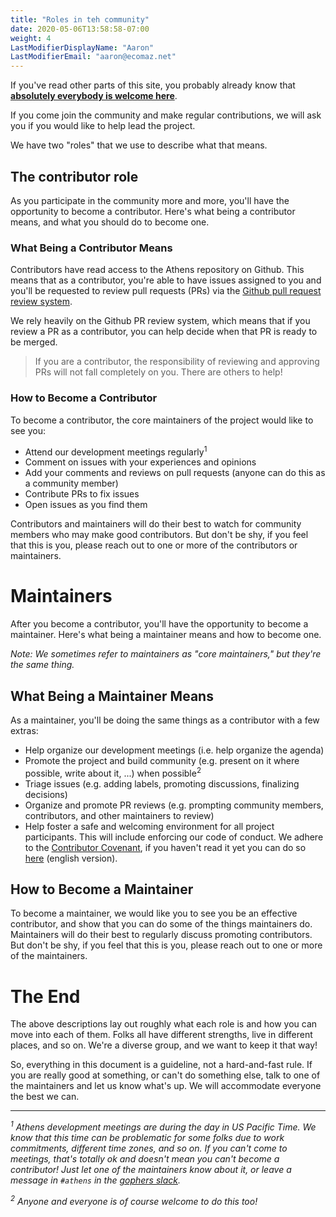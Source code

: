 ```yaml
---
title: "Roles in teh community"
date: 2020-05-06T13:58:58-07:00
weight: 4
LastModifierDisplayName: "Aaron"
LastModifierEmail: "aaron@ecomaz.net"
---
```


If you've read other parts of this site, you probably already know that **[absolutely everybody is welcome here](https://arschles.com/blog/absolutely-everybody-is-welcome/)**.

If you come join the community and make regular contributions, we will ask you if you would like to help lead the project.

We have two "roles" that we use to describe what that means.

## The contributor role

As you participate in the community more and more, you'll have the opportunity to become a contributor. Here's what being a contributor means, and what you should do to become one.

### What Being a Contributor Means

Contributors have read access to the Athens repository on Github. This means that as a contributor, you're able to have issues assigned to you and you'll be requested to review pull requests (PRs) via the [Github pull request review system](https://help.github.com/articles/about-pull-request-reviews/).

We rely heavily on the Github PR review system, which means that if you review a PR as a contributor, you can help decide when that PR is ready to be merged.

>If you are a contributor, the responsibility of reviewing and approving PRs will not fall completely on you. There are others to help!

### How to Become a Contributor

To become a contributor, the core maintainers of the project would like to see you:

- Attend our development meetings regularly<sup>1</sup>
- Comment on issues with your experiences and opinions
- Add your comments and reviews on pull requests (anyone can do this as a
community member)
- Contribute PRs to fix issues
- Open issues as you find them

Contributors and maintainers will do their best to watch for community members
who may make good contributors. But don't be shy, if you feel that this is you,
please reach out to one or more of the contributors or maintainers.

# Maintainers

After you become a contributor, you'll have the opportunity to become a
maintainer.
Here's what being a maintainer means and how to become one.

_Note: We sometimes refer to maintainers as "core maintainers," but they're
the same thing._

## What Being a Maintainer Means

As a maintainer, you'll be doing the same things as a contributor with a few
extras:

- Help organize our development meetings (i.e. help organize the agenda)
- Promote the project and build community (e.g. present on it where possible,
write about it, ...) when possible<sup>2</sup>
- Triage issues (e.g. adding labels, promoting discussions, finalizing
decisions)
- Organize and promote PR reviews (e.g. prompting community members,
contributors, and other maintainers to review)
- Help foster a safe and welcoming environment for all project participants.
This will include enforcing our code of conduct. We adhere to the [Contributor
Covenant](https://www.contributor-covenant.org), if you haven't read it yet you can do so [here](https://www.contributor-covenant.org/version/1/4/code-of-conduct) (english version).

## How to Become a Maintainer

To become a maintainer, we would like you to see you be an effective
contributor, and show that you can do some of the things maintainers do.
Maintainers will do their best to regularly discuss promoting contributors.
But don't be shy, if you feel that this is you, please reach out to one or
more of the maintainers.

# The End

The above descriptions lay out roughly what each role is and how you can
move into each of them. Folks all have different strengths, live
in different places, and so on. We're a diverse group, and we want to keep it
that way!

So, everything in this document is a guideline, not a hard-and-fast rule.
If you are really good at something, or can't do something else, talk to
one of the maintainers and let us know what's up. We will accommodate
everyone the best we can.

---
<p><i>
    <sup>1</sup> Athens development meetings are during the day in US Pacific Time.
    We know that this time can be problematic for some folks due to work commitments,
    different time zones, and so on. If you can't come to meetings, that's totally ok
    and doesn't mean you can't become a contributor! Just let one of the maintainers
    know about it, or leave a message in <code>#athens</code> in the <a href="https://invite.slack.golangbridge.org/">gophers slack</a>.
</i></p>
<p><i>
    <sup>2</sup> Anyone and everyone is of course welcome to do this too!
</i></p>
